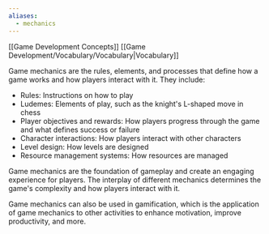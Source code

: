 ```yaml
---
aliases:
  - mechanics
---
```


[[Game Development Concepts]]
[[Game Development/Vocabulary/Vocabulary|Vocabulary]]

Game mechanics are the rules, elements, and processes that define how a game works and how players interact with it. They include: 
 
- Rules: Instructions on how to play  
- Ludemes: Elements of play, such as the knight's L-shaped move in chess  
- Player objectives and rewards: How players progress through the game and what defines success or failure  
- Character interactions: How players interact with other characters  
- Level design: How levels are designed  
- Resource management systems: How resources are managed 
 
Game mechanics are the foundation of gameplay and create an engaging experience for players. The interplay of different mechanics determines the game's complexity and how players interact with it. 
 
Game mechanics can also be used in gamification, which is the application of game mechanics to other activities to enhance motivation, improve productivity, and more. 
 